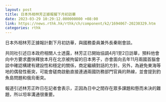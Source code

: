 ```yaml
---
layout: post
title: 日本外相林芳正據報擬下月初訪華
date: 2023-03-29 10:29:12.000000000 +08:00
link: https://news.rthk.hk/rthk/ch/component/k2/1694067-20230329.htm
categories: rthk
---
```


日本外相林芳正據報計劃下月初訪華，與國務委員兼外長秦剛會談。

共同社引述日本政府相關人士透露，林芳正已開始協調4月1至2日訪華，預料他會向中方要求盡快釋放本月在北京被拘留的日本男子，亦會面向去年11月兩國首腦會談中確認構建有建設性和穩定的關係，商定繼續對話的方針。另外，為避免東海等地的偶發性衝突，可能會磋商啟動直接連通兩國防務部門官員的熱線，並會提到釣魚島問題和俄烏衝突。

報道引述林芳正昨日在記者會表示，正因為日中之間存在眾多課題和懸而未決的難題，所以坦率溝通很重要。
